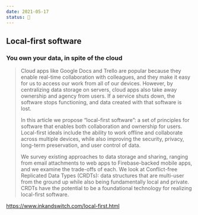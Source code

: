 ```yaml
---
date: 2021-05-17
status: 🌱
---
```


## Local-first software
### You own your data, in spite of the cloud

> Cloud apps like Google Docs and Trello are popular because they enable real-time collaboration with colleagues, and they make it easy for us to access our work from all of our devices. However, by centralizing data storage on servers, cloud apps also take away ownership and agency from users. If a service shuts down, the software stops functioning, and data created with that software is lost.
>
> In this article we propose “local-first software”: a set of principles for software that enables both collaboration and ownership for users. Local-first ideals include the ability to work offline and collaborate across multiple devices, while also improving the security, privacy, long-term preservation, and user control of data.
>
> We survey existing approaches to data storage and sharing, ranging from email attachments to web apps to Firebase-backed mobile apps, and we examine the trade-offs of each. We look at Conflict-free Replicated Data Types (CRDTs): data structures that are multi-user from the ground up while also being fundamentally local and private. CRDTs have the potential to be a foundational technology for realizing local-first software.

<https://www.inkandswitch.com/local-first.html>